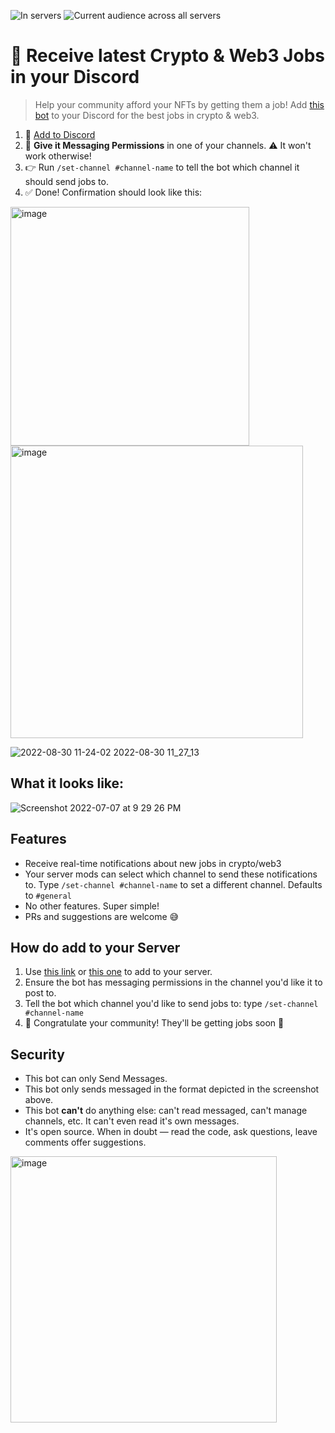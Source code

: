 ![In servers](https://badgen.net/https/discord-bot.cryptojobslist.com/badgen/servers?icon=discord) ![Current audience across all servers](https://badgen.net/https/discord-bot.cryptojobslist.com/badgen/members?icon=discord)

# 💼 Receive latest Crypto & Web3 Jobs in your Discord
> Help your community afford your NFTs by getting them a job! Add [this bot](https://discord.com/oauth2/authorize?client_id=458880791573954570&permissions=2147485696&scope=bot) to your Discord for the best jobs in crypto & web3.

1. 🤖 [Add to Discord](https://discordapp.com/api/oauth2/authorize?client_id=458880791573954570&permissions=2147485696&scope=bot)
2. 💬 **Give it Messaging Permissions** in one of your channels. ⚠️ It won't work otherwise!
3. 👉 Run `/set-channel #channel-name` to tell the bot which channel it should send jobs to.
4. ✅ Done! Confirmation should look like this:

<img width="382" alt="image" src="https://user-images.githubusercontent.com/936436/187341582-1db2b2d1-3bd7-482e-a15b-204e3252f13a.png">

<img width="468" alt="image" src="https://user-images.githubusercontent.com/936436/187341614-dfe83f86-b444-495e-a49b-7ad7e8b8a13c.png">

![2022-08-30 11-24-02 2022-08-30 11_27_13](https://user-images.githubusercontent.com/936436/187342403-c1f015b3-ff08-4f22-8b1a-86b8b080cfc2.gif)


## What it looks like:

![Screenshot 2022-07-07 at 9 29 26 PM](https://user-images.githubusercontent.com/936436/177785495-e231602e-c4b2-41a1-b5fe-e9de68428576.png)


## Features
- Receive real-time notifications about new jobs in crypto/web3
- Your server mods can select which channel to send these notifications to. Type `/set-channel #channel-name` to set a different channel. Defaults to `#general`
- No other features. Super simple!
- PRs and suggestions are welcome 😅


## How do add to your Server
1. Use [this link](https://cryptojobslist.com/go/discord-bot) or [this one](https://discord.com/oauth2/authorize?client_id=458880791573954570&permissions=2147485696&scope=bot) to add to your server.
2. Ensure the bot has messaging permissions in the channel you'd like it to post to.
3. Tell the bot which channel you'd like to send jobs to: type `/set-channel #channel-name`
4. 🍻 Congratulate your community! They'll be getting jobs soon 🚀


## Security
- This bot can only Send Messages.
- This bot only sends messaged in the format depicted in the screenshot above.
- This bot **can't** do anything else: can't read messaged, can't manage channels, etc. It can't even read it's own messages.
- It's open source. When in doubt — read the code, ask questions, leave comments offer suggestions.

<img width="426" alt="image" src="https://user-images.githubusercontent.com/936436/187343520-7d6374d6-f8b6-4679-a3b7-c4f2498e5cd3.png">
